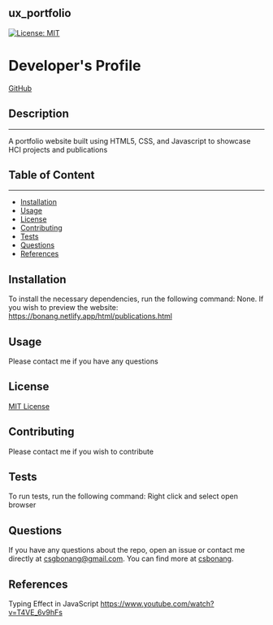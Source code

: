 
## ux_portfolio
[![License: MIT](https://img.shields.io/badge/License-MIT-yellow.svg)](https://opensource.org/licenses/MIT)

# Developer's Profile
[GitHub](https://github.com/bonang8)
 
## Description 
-------------------
A portfolio website built using HTML5, CSS, and Javascript to showcase HCI projects and publications

## Table of Content
-------------------
* [Installation](#installation)
* [Usage](#usage)
* [License](#license)
* [Contributing](#contributing)
* [Tests](#tests)
* [Questions](#questions)
* [References](#references)

## Installation 
To install the necessary dependencies, run the following command: 
None. If you wish to preview the website: https://bonang.netlify.app/html/publications.html


## Usage 
Please contact me if you have any questions

## License 
[MIT License](https://opensource.org/licenses/MIT)


## Contributing 
Please contact me if you wish to contribute

## Tests
To run tests, run the following command: 
Right click and select open browser

## Questions 
If you have any questions about the repo, open an issue or contact me directly
at csgbonang@gmail.com. You can find more at [csbonang](https://github.com/csbonang). 

## References 
Typing Effect in JavaScript 
https://www.youtube.com/watch?v=T4VE_6v9hFs